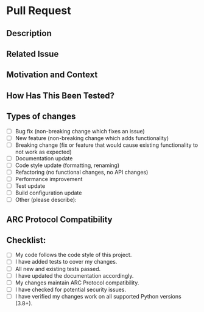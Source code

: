 # Pull Request

## Description
<!-- Describe your changes in detail -->

## Related Issue
<!-- Link to a related issue if applicable. Use the format: Fixes #123 -->

## Motivation and Context
<!-- Why is this change required? What problem does it solve? -->
<!-- If it relates to an open issue, please link to the issue here. -->

## How Has This Been Tested?
<!-- Please describe in detail how you tested your changes -->
<!-- Include details of your testing environment, tests ran to see how -->
<!-- your change affects other areas of the code, etc. -->

## Types of changes
<!-- What types of changes does your code introduce? Put an `x` in all the boxes that apply: -->
- [ ] Bug fix (non-breaking change which fixes an issue)
- [ ] New feature (non-breaking change which adds functionality)
- [ ] Breaking change (fix or feature that would cause existing functionality to not work as expected)
- [ ] Documentation update
- [ ] Code style update (formatting, renaming)
- [ ] Refactoring (no functional changes, no API changes)
- [ ] Performance improvement
- [ ] Test update
- [ ] Build configuration update
- [ ] Other (please describe): 

## ARC Protocol Compatibility
<!-- Is this change aligned with the ARC Protocol specification? -->
<!-- Does it maintain or extend the protocol in a compatible way? -->

## Checklist:
<!-- Go over all the following points, and put an `x` in all the boxes that apply. -->
<!-- If you're unsure about any of these, don't hesitate to ask. We're here to help! -->
- [ ] My code follows the code style of this project.
- [ ] I have added tests to cover my changes.
- [ ] All new and existing tests passed.
- [ ] I have updated the documentation accordingly.
- [ ] My changes maintain ARC Protocol compatibility.
- [ ] I have checked for potential security issues.
- [ ] I have verified my changes work on all supported Python versions (3.8+).